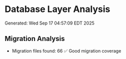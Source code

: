 # Database Layer Analysis
Generated: Wed Sep 17 04:57:09 EDT 2025

## Migration Analysis
- Migration files found:       66
✅ Good migration coverage
